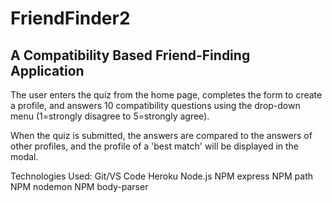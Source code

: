 # FriendFinder2
## A Compatibility Based Friend-Finding Application

The user enters the quiz from the home page, completes the form to create a profile, and answers 10 compatibility questions using the drop-down menu (1=strongly disagree to 5=strongly agree).  

When the quiz is submitted, the answers are compared to the answers of other profiles, and the profile of a 'best match' will be displayed in the modal.


Technologies Used:
Git/VS Code
Heroku
Node.js
NPM express
NPM path
NPM nodemon
NPM body-parser

 






		 

